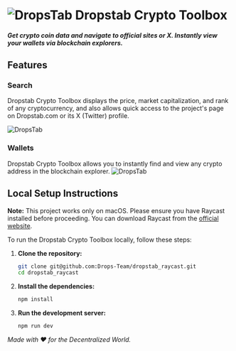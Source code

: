 # ![DropsTab](https://dropstab.com/favicon.ico) Dropstab Crypto Toolbox 

##### Get crypto coin data and navigate to official sites or X. Instantly view your wallets via blockchain explorers.
## Features
### Search
Dropstab Crypto Toolbox displays the price, market capitalization, and rank of any cryptocurrency, and also allows quick access to the project's page on Dropstab.com or its X (Twitter) profile.

![DropsTab](https://dropsearn.fra1.cdn.digitaloceanspaces.com/static/images/search.png)

### Wallets
Dropstab Crypto Toolbox allows you to instantly find and view any crypto address in the blockchain explorer.
![DropsTab](https://dropsearn.fra1.cdn.digitaloceanspaces.com/static/images/Wallets.png)

## Local Setup Instructions
**Note:** This project works only on macOS. Please ensure you have Raycast installed before proceeding. You can download Raycast from the [official website](https://www.raycast.com/).

To run the Dropstab Crypto Toolbox locally, follow these steps:

1. **Clone the repository:**
   ```sh
   git clone git@github.com:Drops-Team/dropstab_raycast.git
   cd dropstab_raycast
    ```
2. **Install the dependencies:**
    ```sh
    npm install
    ```
3. **Run the development server:**
   ```sh
   npm run dev
   ```

*Made with ❤ for the Decentralized World.*